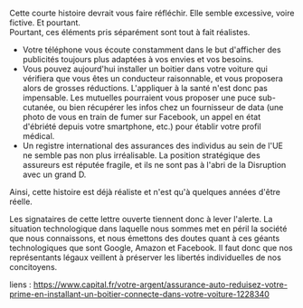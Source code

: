 Cette courte histoire devrait vous faire réfléchir. Elle semble excessive, voire fictive. Et pourtant.   
Pourtant, ces éléments pris séparément sont tout à fait réalistes.   
* Votre téléphone vous écoute constamment dans le but d'afficher des publicités toujours plus adaptées à vos envies et vos besoins.   
* Vous pouvez aujourd'hui installer un boitier dans votre voiture qui vérifiera que vous êtes un conducteur raisonnable, et vous proposera alors de grosses réductions. L'appliquer à la santé n'est 
donc pas impensable. Les mutuelles pourraient vous proposer une puce sub-cutanée, ou bien récupérer les infos chez un fournisseur de data (une photo de vous
en train de fumer sur Facebook, un appel en état d'ébriété depuis votre smartphone, etc.) pour établir votre profil médical.
* Un registre international des assurances des individus au sein de l'UE ne semble pas non plus irréalisable. La position stratégique des assureurs est réputée fragile, 
et ils ne sont pas à l'abri de la Disruption avec un grand D. 

Ainsi, cette histoire est déjà réaliste et n'est qu'à quelques années d'être réelle. 

Les signataires de cette lettre ouverte tiennent donc à lever l'alerte. La situation technologique dans laquelle nous sommes met en péril
la société que nous connaissons, et nous émettons des doutes quant à ces géants technologiques que sont Google, Amazon et Facebook. Il faut donc 
que nos représentants légaux veillent à préserver les libertés individuelles de nos concitoyens.



liens : https://www.capital.fr/votre-argent/assurance-auto-reduisez-votre-prime-en-installant-un-boitier-connecte-dans-votre-voiture-1228340
